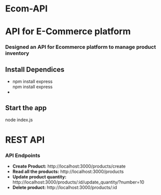 # Ecom-API
<h1>API for E-Commerce platform</h1>

<h3>Designed an API for Ecommerce platform to manage product inventory </h3>

<h2>Install Dependices</h2>
<ul>
  <li> npm install express</li>
  <l1> npm install express<li>
</ul>

<h2> Start the app</h2>
  <p> node index.js </p>

<h1> REST API</h1>
    <h3> API Endpoints</h3>



<ul>
  
  <li><strong>Create Product:</strong> http://localhost:3000/products/create </li>
  <li><strong>Read all the products:</strong> http://localhost:3000/products </li>
  <li><strong>Update product quantity:</strong> http://localhost:3000/products/:id/update_quantity/?number=10 </li>
  <li><strong>Delete product:</strong> http://localhost:3000/products/:id </li>
</ul>
